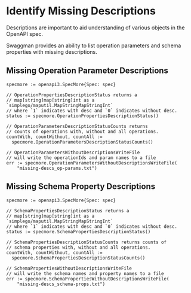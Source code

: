 # Identify Missing Descriptions

Descriptions are important to aid understanding of various objects in the OpenAPI spec.

Swaggman provides an ability to list operation parameters and schema properties with missing descriptions.

## Missing Operation Parameter Descriptions

```golang
specmore := openapi3.SpecMore{Spec: spec}

// OperationPropertiesDescriptionStatus returns a
// map[string]map[string]int as a `simplego/maputil.MapStringMapStringInt`
// where `1` indicates with desc and `0` indicates without desc.
status := specmore.OperationPropertiesDescriptionStatus()

// OperationParametersDescriptionStatusCounts returns
// counts of operations with, without and all operations.
countWith, countWithout, countAll :=
  specmore.OperationParametersDescriptionStatusCounts()

// OperationParametersWithoutDescriptionsWriteFile
// will write the operationIds and param names to a file
err := specmore.OperationParametersWithoutDescriptionsWriteFile(
    "missing-descs_op-params.txt")
```

## Missing Schema Property Descriptions

```golang
specmore := openapi3.SpecMore{Spec: spec}

// SchemaPropertiesDescriptionStatus returns a
// map[string]map[string]int as a `simplego/maputil.MapStringMapStringInt`
// where `1` indicates with desc and `0` indicates without desc.
status := specmore.SchemaPropertiesDescriptionStatus()

// SchemaPropertiesDescriptionStatusCounts returns counts of
// schema properties with, without and all operations.
countWith, countWithout, countAll :=
  specmore.SchemaPropertiesDescriptionStatusCounts()

// SchemaPropertiesWithoutDescriptionsWriteFile
// will write the schema names and property names to a file
err := specmore.SchemaPropertiesWithoutDescriptionsWriteFile(
    "missing-descs_schema-props.txt")
```
